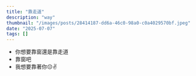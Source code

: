 ```yaml
---
title: "靠走道"
description: "way"
thumbnail: "/images/posts/28414187-dd6a-46c0-98a0-c0a4029570bf.jpeg"
date: "2025-07-07"
tags: []
---
```

- 你想要靠窗還是靠走道
- 靠窗吧
- 我想要靠著你😔✌️
